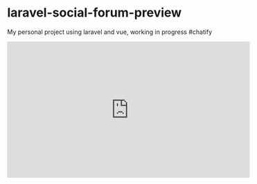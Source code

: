 # laravel-social-forum-preview

My personal project using laravel and vue, working in progress
#chatify

<iframe width="560" height="315" src="https://www.youtube.com/embed/OheyT1WQxj8" frameborder="0" allow="accelerometer; autoplay; encrypted-media; gyroscope; picture-in-picture" allowfullscreen></iframe>
